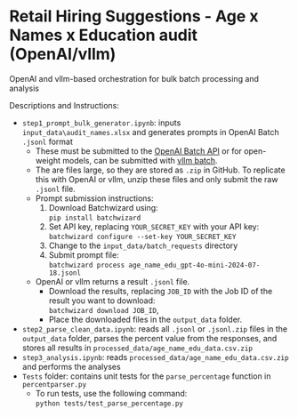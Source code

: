 # Retail Hiring Suggestions - Age x Names x Education audit (OpenAI/vllm)

OpenAI and vllm-based orchestration for bulk batch processing and analysis
<!-- - `OpenAI`: OpenAI Batch API-based orchestration for generating prompts, formatted as JSONL files, and submitting them for single-prompt permutation experiments -->

Descriptions and Instructions:
- `step1_prompt_bulk_generator.ipynb`: inputs `input_data\audit_names.xlsx` and generates prompts in OpenAI Batch `.jsonl` format
    - These must be submitted to the [OpenAI Batch API](https://platform.openai.com/batches) or for open-weight models, can be submitted with [vllm batch](https://github.com/vllm-project/vllm/blob/main/examples/offline_inference_openai.md). 
    - The are files large, so they are stored as `.zip` in GitHub. To replicate this with OpenAI or vllm, unzip these files and only submit the raw `.jsonl` file.
    - Prompt submission instructions:
        1. Download Batchwizard using:<br />
            `pip install batchwizard`
        2. Set API key, replacing `YOUR_SECRET_KEY` with your API key:<br />
            `batchwizard configure --set-key YOUR_SECRET_KEY`
        3. Change to the `input_data/batch_requests` directory
        4. Submit prompt file:<br />
            `batchwizard process age_name_edu_gpt-4o-mini-2024-07-18.jsonl`
    - OpenAI or vllm returns a result `.jsonl` file. 
        - Download the results, replacing `JOB_ID` with the Job ID of the result you want to download:<br />
            `batchwizard download JOB_ID`, 
        - Place the downloaded files in the `output_data` folder.
- `step2_parse_clean_data.ipynb`: reads all `.jsonl` or `.jsonl.zip` files in the `output_data` folder, parses the percent value from the responses, and stores all results in `processed_data/age_name_edu_data.csv.zip`
- `step3_analysis.ipynb`: reads `processed_data/age_name_edu_data.csv.zip` and performs the analyses
- `Tests` folder: contains unit tests for the `parse_percentage` function in `percentparser.py`
    - To run tests, use the following command:<br />
        `python tests/test_parse_percentage.py`
